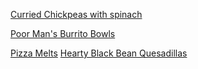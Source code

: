 [Curried Chickpeas with spinach](Curried%20Chickpeas%20with%20spinach.md)

[Poor Man's Burrito Bowls](Poor%20Man's%20Burrito%20Bowls.md)

[Pizza Melts](Pizza%20Melts.md)
[Hearty Black Bean Quesadillas](Hearty%20Black%20Bean%20Quesadillas.md)